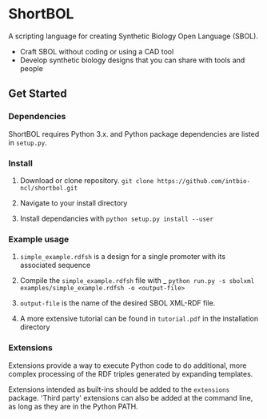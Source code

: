 # ShortBOL

A scripting language for creating Synthetic Biology Open Language (SBOL).

* Craft SBOL without coding or using a CAD tool
* Develop synthetic biology designs that you can share with tools and people


## Get Started

### Dependencies

ShortBOL requires Python 3.x. and Python package dependencies are listed in `setup.py`.

### Install

1. Download or clone repository. `git clone https://github.com/intbio-ncl/shortbol.git`

2. Navigate to your install directory

3. Install dependancies with `python setup.py install --user`


### Example usage

1. `simple_example.rdfsh` is a design for a single promoter with its associated sequence

2. Compile the `simple_example.rdfsh` file with _ `python run.py -s sbolxml examples/simple_example.rdfsh -o <output-file>` 

3. `output-file` is the name of the desired SBOL XML-RDF file.

4.  A more extensive tutorial can be found in `tutorial.pdf` in the installation directory

### Extensions

Extensions provide a way to execute Python code to do additional, more complex processing of the RDF triples generated by expanding templates.

Extensions intended as built-ins should be added to the `extensions` package. 'Third party' extensions can also be added at the command line, as long as they are in the Python PATH.


